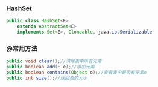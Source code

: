 ### HashSet

```java
public class HashSet<E>
    extends AbstractSet<E>
    implements Set<E>, Cloneable, java.io.Serializable
```

### @常用方法

```java
public void clear();//清除表中所有元素
public boolean add(E e);//添加元素
public boolean contains(Object o);//查看表中是否有元素o
public int size();//返回表的大小
```

